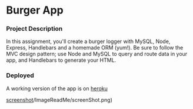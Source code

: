 # Burger App

### Project Description

In this assignment, you'll create a burger logger with MySQL, Node, Express, Handlebars and a homemade ORM (yum!). Be sure to follow the MVC design pattern; use Node and MySQL to query and route data in your app, and Handlebars to generate your HTML.

### Deployed

A working version of the app is on [heroku](https://lit-scrubland-47107.herokuapp.com/)

[screenshot](/Users/aaronmoskowitz/burger)/ImageReadMe/screenShot.png)